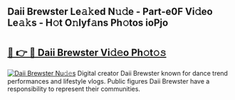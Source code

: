 ## Daii Brewster Le𝚊𝚔ed N𝚞𝚍e - Part-e0F Vi𝚍eo Le𝚊𝚔s - H𝚘t O𝚗lyf𝚊ns Ph𝚘tos ioPjo

# <h2><a href="http://hf20yv.feru.top/?c=Daii+Brewster">🔗 👉 🔴 Daii Brewster Vi𝚍𝚎o Ph𝚘t𝚘𝚜</a></h2>

[![Daii Brewster Nu𝚍𝚎s](https://i.imgur.com/0TWrTi3.gif)](http://hf20yv.feru.top/?c=Daii+Brewster)
Digital creator Daii Brewster known for dance trend performances and lifestyle vlogs. Public figures Daii Brewster have a responsibility to represent their communities. 
